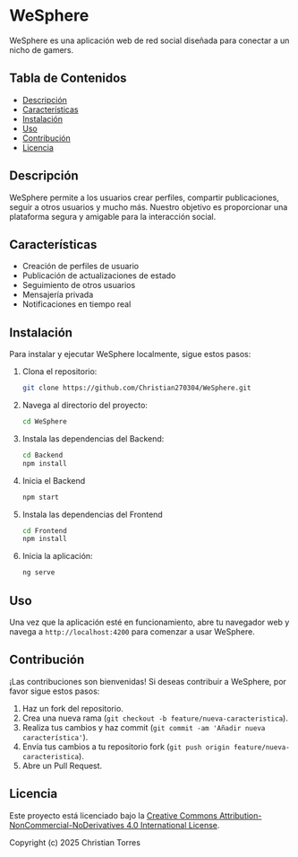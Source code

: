 # WeSphere

WeSphere es una aplicación web de red social diseñada para conectar a un nicho de gamers.

## Tabla de Contenidos

- [Descripción](#descripción)
- [Características](#características)
- [Instalación](#instalación)
- [Uso](#uso)
- [Contribución](#contribución)
- [Licencia](#licencia)

## Descripción

WeSphere permite a los usuarios crear perfiles, compartir publicaciones, seguir a otros usuarios y mucho más. Nuestro objetivo es proporcionar una plataforma segura y amigable para la interacción social.

## Características

- Creación de perfiles de usuario
- Publicación de actualizaciones de estado
- Seguimiento de otros usuarios
- Mensajería privada
- Notificaciones en tiempo real

## Instalación

Para instalar y ejecutar WeSphere localmente, sigue estos pasos:

1. Clona el repositorio:
    ```sh
    git clone https://github.com/Christian270304/WeSphere.git
    ```
2. Navega al directorio del proyecto:
    ```sh
    cd WeSphere
    ```
3. Instala las dependencias del Backend:
    ```sh
    cd Backend
    npm install
    ```
4. Inicia el Backend
    ```sh
    npm start
    ```
5. Instala las dependencias del Frontend
    ```sh
    cd Frontend
    npm install
    ```
4. Inicia la aplicación:
    ```sh
    ng serve
    ```

## Uso

Una vez que la aplicación esté en funcionamiento, abre tu navegador web y navega a `http://localhost:4200` para comenzar a usar WeSphere.

## Contribución

¡Las contribuciones son bienvenidas! Si deseas contribuir a WeSphere, por favor sigue estos pasos:

1. Haz un fork del repositorio.
2. Crea una nueva rama (`git checkout -b feature/nueva-caracteristica`).
3. Realiza tus cambios y haz commit (`git commit -am 'Añadir nueva característica'`).
4. Envía tus cambios a tu repositorio fork (`git push origin feature/nueva-caracteristica`).
5. Abre un Pull Request.

## Licencia

Este proyecto está licenciado bajo la [Creative Commons Attribution-NonCommercial-NoDerivatives 4.0 International License](https://creativecommons.org/licenses/by-nc-nd/4.0/).

Copyright (c) 2025 Christian Torres
